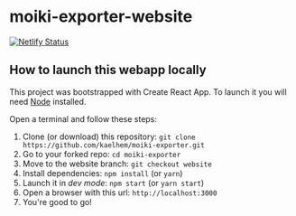 # moiki-exporter-website

[![Netlify Status](https://api.netlify.com/api/v1/badges/3fbfbe4c-fbb9-47a6-b2c4-90a54db422d4/deploy-status)](https://app.netlify.com/sites/moiki-exporter/deploys)

## How to launch this webapp locally

This project was bootstrapped with Create React App.
To launch it you will need [Node](https://nodejs.org/) installed.

Open a terminal and follow these steps:

1. Clone (or download) this repository: `git clone https://github.com/kaelhem/moiki-exporter.git`
2. Go to your forked repo: `cd moiki-exporter`
3. Move to the website branch: `git checkout website`
4. Install dependencies: `npm install` (or `yarn`)
5. Launch it in _dev mode_: `npm start` (or `yarn start`)
6. Open a browser with this url: `http://localhost:3000`
7. You're good to go!

